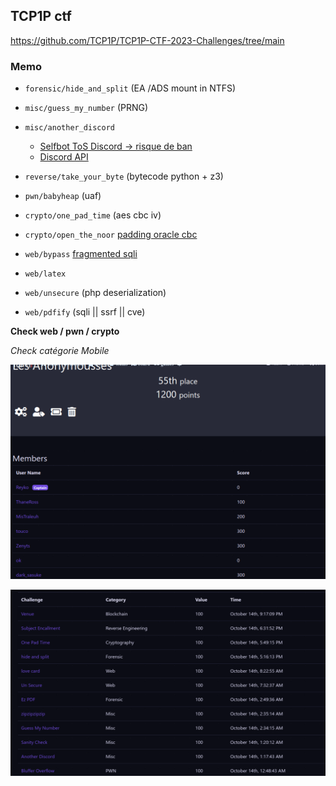 ## TCP1P ctf

https://github.com/TCP1P/TCP1P-CTF-2023-Challenges/tree/main


### Memo

- `forensic/hide_and_split` (EA /ADS mount in NTFS)

- `misc/guess_my_number` (PRNG)

- `misc/another_discord` 
	- [Selfbot ToS Discord -> risque de ban](https://support.discord.com/hc/en-us/articles/115002192352-Automated-user-accounts-self-bots-)
	- [Discord API](https://github.com/TCP1P/TCP1P-CTF-2023-Challenges/tree/main/Misc/Another%20Discord/writeup)

- `reverse/take_your_byte` (bytecode python + z3)

- `pwn/babyheap` (uaf)

- `crypto/one_pad_time` (aes cbc iv)

- `crypto/open_the_noor` [padding oracle cbc]()

- `web/bypass` [fragmented sqli](https://www.invicti.com/blog/web-security/fragmented-sql-injection-attacks/)

- `web/latex`

- `web/unsecure` (php deserialization)

- `web/pdfify` (sqli || ssrf || cve)

**Check web / pwn / crypto**

*Check catégorie Mobile*

![](./ctf.png)

![](./challs.png)
